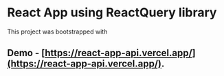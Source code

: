 # React App using ReactQuery library

This project was bootstrapped with


## Demo - [https://react-app-api.vercel.app/](https://react-app-api.vercel.app/).
